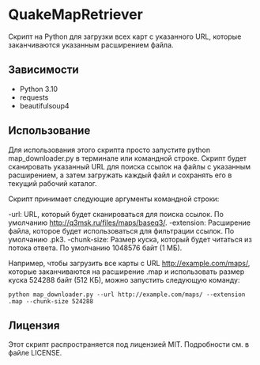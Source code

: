 # QuakeMapRetriever

Скрипт на Python для загрузки всех карт с указанного URL, которые заканчиваются указанным расширением файла.

## Зависимости

- Python 3.10
- requests
- beautifulsoup4

## Использование

Для использования этого скрипта просто запустите python map_downloader.py в терминале или командной строке. Скрипт будет сканировать указанный URL для поиска ссылок на файлы с указанным расширением, а затем загружать каждый файл и сохранять его в текущий рабочий каталог.

Скрипт принимает следующие аргументы командной строки:

-url: URL, который будет сканироваться для поиска ссылок. По умолчанию http://q3msk.ru/files/maps/baseq3/.
-extension: Расширение файла, которое будет использоваться для фильтрации ссылок. По умолчанию .pk3.
-chunk-size: Размер куска, который будет читаться из потока ответа. По умолчанию 1048576 байт (1 МБ).

Например, чтобы загрузить все карты с URL http://example.com/maps/, которые заканчиваются на расширение .map и использовать размер куска 524288 байт (512 КБ), можно запустить следующую команду:

```
python map_downloader.py --url http://example.com/maps/ --extension .map --chunk-size 524288
```

## Лицензия

Этот скрипт распространяется под лицензией MIT. Подробности см. в файле LICENSE.